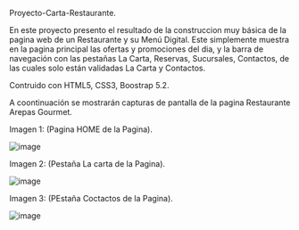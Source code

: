 Proyecto-Carta-Restaurante.

En este proyecto presento el resultado de la construccion muy básica de la pagina web de un Restaurante y su Menú Digital.
Este simplemente muestra en la pagina principal las ofertas y promociones del dia, y la barra de navegación con las pestañas La Carta, Reservas, Sucursales, Contactos, de las cuales solo están validadas La Carta y Contactos.


Contruido con HTML5, CSS3, Boostrap 5.2.

A coontinuación se mostrarán capturas de pantalla de la pagina Restaurante Arepas Gourmet.

Imagen 1: (Pagina HOME de la Pagina). 

![image](https://user-images.githubusercontent.com/105054694/168998612-2ecc177e-7fe0-48dc-ae8c-598ce8540feb.png)


Imagen 2: (Pestaña La carta de la Pagina).

![image](https://user-images.githubusercontent.com/105054694/168998946-d4f0530a-3457-4600-a3fc-d49ad4c99991.png)


Imagen 3: (PEstaña Coctactos de la Pagina).

![image](https://user-images.githubusercontent.com/105054694/168999316-e27be0a1-688b-4d8e-9225-e3a2b2cff8ba.png)




